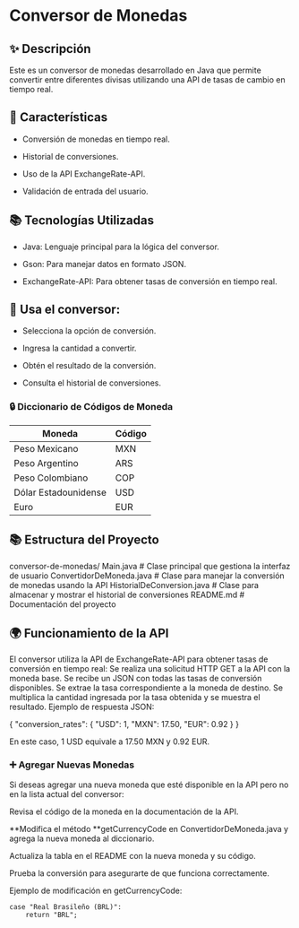 # Conversor de Monedas
## ✨ Descripción

Este es un conversor de monedas desarrollado en Java que permite convertir entre diferentes divisas utilizando una API de tasas de cambio en tiempo real.

## 📄 Características

- Conversión de monedas en tiempo real.

- Historial de conversiones.

- Uso de la API ExchangeRate-API.

- Validación de entrada del usuario.

## 📚 Tecnologías Utilizadas

- Java: Lenguaje principal para la lógica del conversor.

- Gson: Para manejar datos en formato JSON.

- ExchangeRate-API: Para obtener tasas de conversión en tiempo real.

## 🔧 Usa el conversor:

- Selecciona la opción de conversión.

- Ingresa la cantidad a convertir.

- Obtén el resultado de la conversión.

- Consulta el historial de conversiones.

### 🔒 Diccionario de Códigos de Moneda

| Moneda   | Código  |
| ------------ | ------------ |
| Peso Mexicano   |  MXN |
| Peso Argentino  | ARS  |
| Peso Colombiano  |  COP |
| Dólar Estadounidense  | USD  |
| Euro   | EUR  |



## 📚 Estructura del Proyecto

conversor-de-monedas/
Main.java               # Clase principal que gestiona la interfaz de usuario
ConvertidorDeMoneda.java # Clase para manejar la conversión de monedas usando la API
HistorialDeConversion.java # Clase para almacenar y mostrar el historial de conversiones
README.md               # Documentación del proyecto

## 🌍 Funcionamiento de la API

El conversor utiliza la API de ExchangeRate-API para obtener tasas de conversión en tiempo real:
Se realiza una solicitud HTTP GET a la API con la moneda base.
Se recibe un JSON con todas las tasas de conversión disponibles.
Se extrae la tasa correspondiente a la moneda de destino.
Se multiplica la cantidad ingresada por la tasa obtenida y se muestra el resultado.
Ejemplo de respuesta JSON:

{
  "conversion_rates": {
    "USD": 1,
    "MXN": 17.50,
    "EUR": 0.92
  }
}

En este caso, 1 USD equivale a 17.50 MXN y 0.92 EUR.

### ➕ Agregar Nuevas Monedas

Si deseas agregar una nueva moneda que esté disponible en la API pero no en la lista actual del conversor:

Revisa el código de la moneda en la documentación de la API.

**Modifica el método **getCurrencyCode en ConvertidorDeMoneda.java y agrega la nueva moneda al diccionario.

Actualiza la tabla en el README con la nueva moneda y su código.

Prueba la conversión para asegurarte de que funciona correctamente.

Ejemplo de modificación en getCurrencyCode:

    case "Real Brasileño (BRL)":
        return "BRL";
